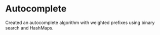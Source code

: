 # Autocomplete
Created an autocomplete algorithm with weighted prefixes using binary search and HashMaps. 
